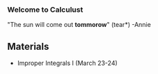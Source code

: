 ### Welcome to Calculust 
"The sun will come out **tommorow**" (tear*) -Annie 

## Materials 
* Improper Integrals I (March 23-24)

